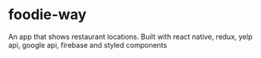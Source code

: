 # foodie-way
An app that shows restaurant locations. Built with react native, redux, yelp api, google api, firebase and styled components 
